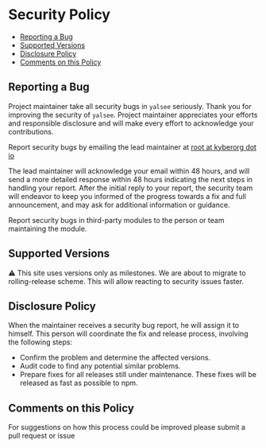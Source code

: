 # Security Policy

* [Reporting a Bug](#reporting-a-bug)
* [Supported Versions](#supported-versions)  
* [Disclosure Policy](#disclosure-policy)
* [Comments on this Policy](#comments-on-this-policy)


## Reporting a Bug

Project maintainer take all security bugs in `yalsee` seriously.
Thank you for improving the security of `yalsee`. Project maintainer appreciates your efforts and
responsible disclosure and will make every effort to acknowledge your
contributions.

Report security bugs by emailing the lead maintainer at [root at kyberorg dot io](mailto:root@kyberorg.io)

The lead maintainer will acknowledge your email within 48 hours, and will send a
more detailed response within 48 hours indicating the next steps in handling
your report. After the initial reply to your report, the security team will
endeavor to keep you informed of the progress towards a fix and full
announcement, and may ask for additional information or guidance.

Report security bugs in third-party modules to the person or team maintaining
the module.

## Supported Versions

:warning: This site uses versions only as milestones.
We are about to migrate to rolling-release scheme. This will allow reacting to security issues faster.

## Disclosure Policy

When the maintainer receives a security bug report, he will assign it to himself. This person will coordinate the fix and release process,
involving the following steps:

* Confirm the problem and determine the affected versions.
* Audit code to find any potential similar problems.
* Prepare fixes for all releases still under maintenance. These fixes will be
  released as fast as possible to npm.

## Comments on this Policy

For suggestions on how this process could be improved please submit a
pull request or issue
